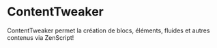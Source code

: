 # ContentTweaker

ContentTweaker permet la création de blocs, éléments, fluides et autres contenus via ZenScript!